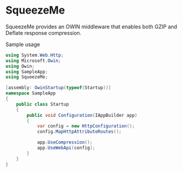 # SqueezeMe

SqueezeMe provides an OWIN middleware that enables both GZIP and Deflate response compression.

Sample usage

```C#
using System.Web.Http;
using Microsoft.Owin;
using Owin;
using SampleApp;
using SqueezeMe;

[assembly: OwinStartup(typeof(Startup))]
namespace SampleApp
{
    public class Startup
    {
        public void Configuration(IAppBuilder app)
        {
            var config = new HttpConfiguration();
            config.MapHttpAttributeRoutes();

            app.UseCompression();
            app.UseWebApi(config);
        }
    }
}
```
